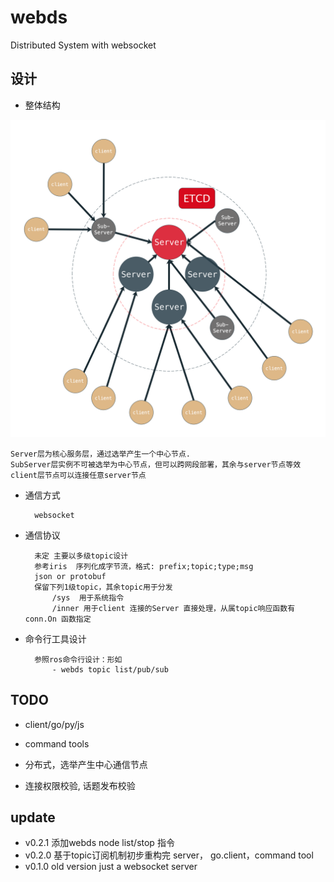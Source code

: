 # webds
Distributed System with websocket

## 设计

- 整体结构

![](doc/webds.png)

    Server层为核心服务层，通过选举产生一个中心节点.
    SubServer层实例不可被选举为中心节点，但可以跨网段部署，其余与server节点等效
    client层节点可以连接任意server节点

- 通信方式

        websocket

- 通信协议

        未定 主要以多级topic设计
        参考iris  序列化成字节流，格式: prefix;topic;type;msg
        json or protobuf
        保留下列1级topic，其余topic用于分发
            /sys  用于系统指令
            /inner 用于client 连接的Server 直接处理，从属topic响应函数有 conn.On 函数指定

- 命令行工具设计

        参照ros命令行设计：形如
            - webds topic list/pub/sub

## TODO

- client/go/py/js

- command tools

- 分布式，选举产生中心通信节点

- 连接权限校验, 话题发布校验


## update

- v0.2.1 添加webds node list/stop 指令
- v0.2.0 基于topic订阅机制初步重构完 server， go.client，command tool
- v0.1.0 old version just a websocket server

